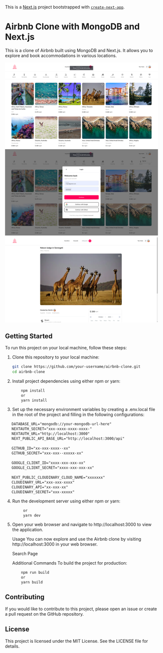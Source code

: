 This is a [Next.js](https://nextjs.org/) project bootstrapped with [`create-next-app`](https://github.com/vercel/next.js/tree/canary/packages/create-next-app).

# Airbnb Clone with MongoDB and Next.js

This is a clone of Airbnb built using MongoDB and Next.js. It allows you to explore and book accommodations in various locations.

![Home Page](Screenshots/1.png)
![Login Page](Screenshots/14.png)
![DetailPage](Screenshots/2.png)

## Getting Started

To run this project on your local machine, follow these steps:

1. Clone this repository to your local machine:

   ```bash
   git clone https://github.com/your-username/airbnb-clone.git
   cd airbnb-clone

2. Install project dependencies using either npm or yarn:

    ```
        npm install
        or
        yarn install

    ```

3. Set up the necessary environment variables by creating a .env.local file in the root of the project and filling in the following configurations:

 ```
    DATABASE_URL="mongodb://your-mongodb-url-here"
    NEXTAUTH_SECRET="xxx-xxxx-xxxx-xxxx-"
    NEXTAUTH_URL="http://localhost:3000"
    NEXT_PUBLIC_API_BASE_URL="http://localhost:3000/api"

    GITHUB_ID="xx-xxx-xxxx--xx"
    GITHUB_SECRET="xxx-xxx--xxxxx-xx"

    GOOGLE_CLIENT_ID="xxxx-xxx-xxx-xx"
    GOOGLE_CLIENT_SECRET="xxxx-xxx-xxx-xx"

    NEXT_PUBLIC_CLOUDINARY_CLOUD_NAME="xxxxxxx"
    CLOUDINARY_URL="xxx-xxx-xxxx"
    CLOUDINARY_API="xx-xxx-xx"
    CLOUDINARY_SECRET="xxx-xxxxx"
 ```

4. Run the development server using either npm or yarn:

   ``` npm run dev
        or
        yarn dev
   ```


5. Open your web browser and navigate to http://localhost:3000 to view the application.

    Usage
    You can now explore and use the Airbnb clone by visiting http://localhost:3000 in your web browser.

    Search Page

    Additional Commands
    To build the project for production:

    ```
        npm run build
        or
        yarn build
     ```

## Contributing

If you would like to contribute to this project, please open an issue or create a pull request on the GitHub repository.

## License
This project is licensed under the MIT License. See the LICENSE file for details.
